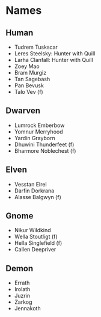 # Names

## Human
- Tudrem Tuskscar
- Leres Steelsky: Hunter with Quill
- Larha Clanfall: Hunter with Quill
- Zoey Mao
- Bram Murgiz
- Tan Sagebash
- Pan Bevusk
- Talo Vev (f)

## Dwarven
- Lumrock Emberbow
- Yomnur Merryhood
- Yardin Grayborn
- Dhuwini Thunderfeet (f)
- Bharmore Noblechest (f)

## Elven
- Vesstan Elrel
- Darfin Dorkrana
- Alasse Balgwyn (f)

## Gnome
- Nikur Wildkind
- Wella Stoutligt (f)
- Hella Singlefield (f)
- Callen Deepriver

## Demon
- Errath
- Irolath
- Juzrin
- Zarkog
- Jennakoth
